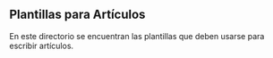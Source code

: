 ## Plantillas para Artículos
En este directorio se encuentran las plantillas que deben usarse para escribir artículos.
